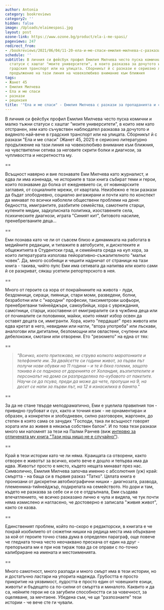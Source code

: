 ```yaml
---
author: Antonia
category: bookreviews
category2: ''
hidden: false
image: /Uploads/elaimespasi.jpg
layout: post
ozone-link: https://www.ozone.bg/product/ela-i-me-spasi/
pageviews: 247
redirect_from:
- /bookreviews/2021/06/04/11-20-ела-и-ме-спаси-емилия-милчева-с-разкази-за-пропаданията-и-спасенията
schedule: ''
subtitle: В личния си фейсбук профил Емилия Милчева често пуска комични и малко тъжни
  статуси с хаштаг "моите университети", в които разказва за дочутото и видяното в
  градския транспорт или на улицата. Сборникът й с разкази е сериозно литературно
  продължение на тази линия на човеколюбиво внимание към ближния
tags:
- Жанет 45
- Емилия Милчева
- Ела и ме спаси
- разкази
- рецензия
title: '"Ела и ме спаси" - Емилия Милчева с разкази за пропаданията и спасенията'
---
```


В личния си фейсбук профил Емилия Милчева често пуска комични и малко тъжни статуси с хаштаг "моите университети", в които хем като отстранен, хем като съчувствен наблюдател разказва за дочутото и видяното най-вече в градския транспорт или на улицата. Сборникът й с разкази "Ела и ме спаси" (Жанет 45, 2021) е сериозно литературно продължение на тази линия на човеколюбиво внимание към ближния, на чувствителни сетива за неговите скрити болки и диагнози, за чупливостта и несретността му. 

\==

Всъщност навярно и вие познавате Еми Милчева като журналист, и едва ли има изненада, че историите в тази книга събират теми и герои, които познаваме до болка от ежедневието си, от новинарските заглавия, от социалните мрежи, от квартала. Неизбежно е тези разкази да бъдат злободневно, социално ангажирани и почти като по конспект да минават по всички наболели обществени проблеми на деня: бедността, имигрантите, разбитите семейства, самотните старци, купените медии, задкулисната политика, изоставените села, психическите диагнози, играта "Синият кит", битовото насилие, пренебрегваните деца... 

\==

Еми познава като че ли от съвсем близо и динамиката на работата в медийните редакции, и типажите в автобусите, и дискотеките и общежитията в Студентски град, и семейната среда на куп хора, за които литературата използва пейоративно-съжалителното "малък човек". Да, много особняци и чешити надничат от страници на тази книга - такива, чийто пулс Еми има сетивата да напипва или които сами й се разкриват, сякаш усетили репортерското в нея.

\==

Много от героите са хора от покрайнините на живота - луди, бездомници, сираци, пияници, стари моми, разведени, болни, безработни или с "народни" професии, таксиметрови шофьори, пренебрегвани тийнейджъри, самоубийци, хора с увреждания, самотници, старци, изоставени от емигриралите си в чужбина деца или от починалите си половинки, майки, които нямат избор освен да оставят децата си, имигранти. Хора, които "пердашат" през живота или едва кретат в него, невидими или нагли, "втора употреба" или лъскави, аналогови или дигитални, безпомощни или овластени, счупени или дебелокожи, смотани или отворени. Ето "резюмето" на една от тях:

\==

> *"Всичко, което притежава, не струва колкото маратонките и телефоните им. За двайсетте си години живот, за първи път получи нови обувки на 11 години – и те ѝ бяха големи, защото такива ѝ се паднаха от даренията от Холандия, възпитателите и персоналът на дома си разпределяха по-хубавото от пакетите. Научи се да псува, преди да може да чете, пропуши на 9, на десет се напи за първи път, на 12 я изнасилиха в банята."*

\==

За да не стане твърде мелодраматично, Еми е уцелила правилния тон - привидно грубоват и сух, както и точния език - не орнаментиран и образен, а конкретен и злободневен, силно разговорен, жаргонен, до степен в която сама се зачудих "Господи, така ли всъщност говорят хората или аз живея в някакъв собствен балон". И по това тези разкази много ми напомнят за тези на Палми Ранчев (виж [интервю за отличената му книга "Тази нощ нищо не е случайно"](https://literaturnirazgovori.com/interviews/2019/11/04/12-07-%D0%BF%D0%B0%D0%BB%D0%BC%D0%B8-%D1%80%D0%B0%D0%BD%D1%87%D0%B5%D0%B2-%D0%BD%D0%B0%D0%BF%D0%B8%D1%81%D0%B0%D0%BB-%D1%81%D1%8A%D0%BC-%D1%80%D0%B0%D0%B7%D0%BA%D0%B0%D0%B7%D0%B8-%D0%BA%D0%BE%D0%B8%D1%82%D0%BE-%D0%B4%D1%80%D1%83%D0%B3-%D0%BD%D0%B5-%D0%B1%D0%B8-%D0%BC%D0%BE%D0%B3%D1%8A%D0%BB-%D0%B4%D0%B0-%D0%BD%D0%B0%D0%BF%D0%B8%D1%88%D0%B5.html)).

\==

Край в тези истории като че ли няма. Краищата са отворени, както отворен е животът за всичко, които вече е дошло и тепърва има да идва. Животът просто е място, където нещата минават през нас. Символично, Емилия Милчева започва именно с абсолютния (уж) край: смъртта - на баща си в първия разказ "Татко". Цялата книга е пронизани от дискретни автобиографични нишки - диагнозата, развода, племенника-тийнейджър, подкрепата на семейството. Но дори и там, където не разказва за себе си и се е отдръпнала, Еми създава впечатлението, че всичко разказано лично е чула и видяла, че тук почти няма измислено и нагласено, че достоверно е записала "живия живот", както се казва. 

\==

Единственият проблем, който по-скоро е редакторски, в книгата е че покрай изобилието от сюжетни нишки на редица места има объркване за кой от героите точно става дума в определен параграф, още повече че гледната точка често неочаквано прескача от един на друг - препоръката ми е при нов тираж това да се оправи с по-точно калибриране на имената и местоименията.

\==

Много самотност, много разпади и много смърт има в тези истории, но и достатъчно ластари на упорита надежда. Грубостта е просто прикритие на уязвимост, лудостта е просто един от човешките езици, животът и бъдещето са по-силни от смъртта и миналото. Каквито и да са, нейните герои не са загубили способността си за човечност, за оцеляване, за мечтаене. Убедена съм, че ще "разпознаете" тези истории - че вече сте ги чували.